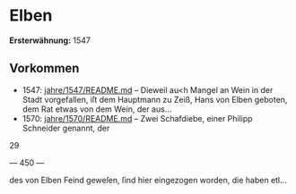 # Elben

**Ersterwähnung:** 1547

## Vorkommen
- 1547: [jahre/1547/README.md](../jahre/1547/README.md) – Dieweil au<h Mangel an Wein
in der Stadt vorgefallen, iſt dem Hauptmann zu Zeiß,
Hans von Elben geboten, dem Rat etwas von dem Wein,
der aus...
- 1570: [jahre/1570/README.md](../jahre/1570/README.md) – Zwei Schafdiebe, einer Philipp Schneider genannt, der

29


— 450 —

des von Elben Feind geweſen, ſind hier eingezogen worden,
die haben etl...
